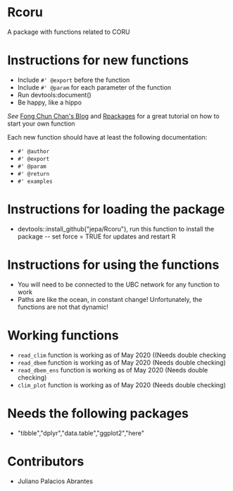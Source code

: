 # Rcoru
A package with functions related to CORU

# Instructions for new functions

- Include `#' @export` before the function
- Include `#' @param` for each parameter of the function
- Run devtools:document()
- Be happy, like a hippo


*See* [Fong Chun Chan's Blog](https://tinyheero.github.io/jekyll/update/2015/07/26/making-your-first-R-package.html) and [Rpackages](https://r-pkgs.org/man.html) for a great tutorial on how to start your own function

Each new function should have at least the following documentation:

- `#' @author`
- `#' @export` 
- `#' @param` 
- `#' @return`
- `#' examples`

# Instructions for loading the package

- devtools::install_github("jepa/Rcoru"), run this function to install the package
  -- set force = TRUE for updates and restart R
  
# Instructions for using the functions

- You will need to be connected to the UBC network for any function to work
- Paths are like the ocean, in constant change! Unfortunately, the functions are not that dynamic!

# Working functions

- `read_clim` function is working as of May 2020 ((Needs double checking
- `read_dbem` function is working as of May 2020 (Needs double checking)
- `read_dbem_ens` function is working as of May 2020 (Needs double checking)
- `clim_plot` function is working as of May 2020 (Needs double checking)


# Needs the following packages

- "tibble","dplyr","data.table","ggplot2","here"

# Contributors

- Juliano Palacios Abrantes
